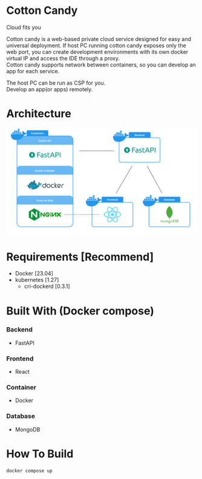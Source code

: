 # Cotton Candy
Cloud fits you

Cotton candy is a web-based private cloud service designed for easy and universal deployment.
If host PC running cotton candy exposes only the web port, you can create development environments with its own docker virtual IP and access the IDE through a proxy.  
Cotton candy supports network between containers, so you can develop an app for each service.

The host PC can be run as CSP for you.  
Develop an app(or apps) remotely.

# Architecture

<img src="assets/architecture.png">

# Requirements [Recommend]
- Docker [23.04]
- kubernetes [1.27]
  - cri-dockerd [0.3.1]

# Built With (Docker compose)
### Backend
- FastAPI

### Frontend
- React

### Container
- Docker

### Database
- MongoDB

# How To Build
```bash
docker compose up
```
